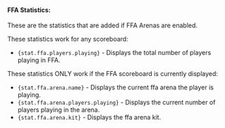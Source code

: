 #### FFA Statistics:
These are the statistics that are added if FFA Arenas are enabled. 

These statistics work for any scoreboard:
- `{stat.ffa.players.playing}` - Displays the total number of players playing in FFA.

These statistics ONLY work if the FFA scoreboard is currently displayed:
- `{stat.ffa.arena.name}` - Displays the current ffa arena the player is playing.
- `{stat.ffa.arena.players.playing}` - Displays the current number of players playing in the arena.
- `{stat.ffa.arena.kit}` - Displays the ffa arena kit.